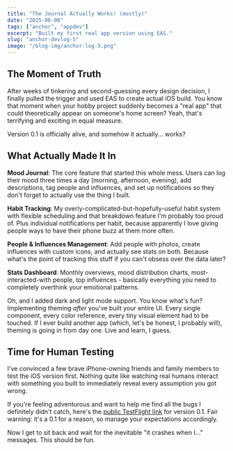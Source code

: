 ```yaml
---
title: "The Journal Actually Works! (mostly)"
date: "2025-06-06"
tags: ["anchor", "appdev"]
excerpt: "Built my first real app version using EAS."
slug: "anchor-devlog-5"
image: "/blog-img/anchor-log-5.png"
---
```


## The Moment of Truth

After weeks of tinkering and second-guessing every design decision, I finally pulled the trigger and used EAS to create actual iOS build. You know that moment when your hobby project suddenly becomes a "real app" that could theoretically appear on someone's home screen? Yeah, that's terrifying and exciting in equal measure.

Version 0.1 is officially alive, and somehow it actually... works?

## What Actually Made It In

**Mood Journal**: The core feature that started this whole mess. Users can log their mood three times a day (morning, afternoon, evening), add descriptions, tag people and influences, and set up notifications so they don't forget to actually use the thing I built.

**Habit Tracking**: My overly-complicated-but-hopefully-useful habit system with flexible scheduling and that breakdown feature I'm probably too proud of. Plus individual notifications per habit, because apparently I love giving people ways to have their phone buzz at them more often.

**People & Influences Management**: Add people with photos, create influences with custom icons, and actually see stats on both. Because what's the point of tracking this stuff if you can't obsess over the data later?

**Stats Dashboard**: Monthly overviews, mood distribution charts, most-interacted-with people, top influences - basically everything you need to completely overthink your emotional patterns.

Oh, and I added dark and light mode support. You know what's fun? Implementing theming *after* you've built your entire UI. Every single component, every color reference, every tiny visual element had to be touched. If I ever build another app (which, let's be honest, I probably will), theming is going in from day one. Live and learn, I guess.

## Time for Human Testing

I've convinced a few brave iPhone-owning friends and family members to test the iOS version first. Nothing quite like watching real humans interact with something you built to immediately reveal every assumption you got wrong.

If you're feeling adventurous and want to help me find all the bugs I definitely didn't catch, here's the [public TestFlight link](https://testflight.apple.com/join/MRfgJrhQ) for version 0.1. Fair warning: it's a 0.1 for a reason, so manage your expectations accordingly.

Now I get to sit back and wait for the inevitable "it crashes when I..." messages. This should be fun.